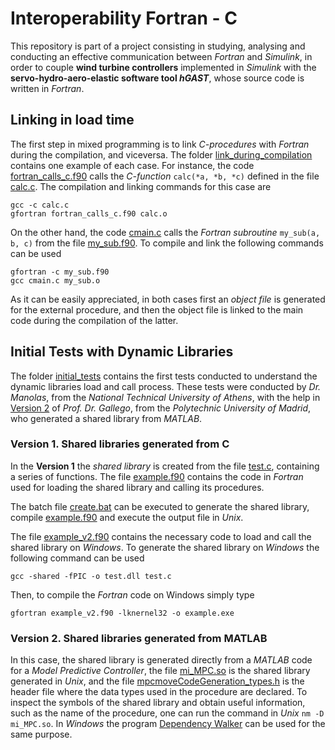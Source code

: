 # Interoperability Fortran - C

This repository is part of a project consisting in studying, analysing and conducting an effective communication between *Fortran* and *Simulink*, in order to couple **wind turbine controllers** implemented in *Simulink* with the **servo-hydro-aero-elastic software tool _hGAST_**, whose source code is written in *Fortran*. 

## Linking in load time

The first step in mixed programming is to link *C-procedures* with *Fortran* during the compilation, and viceversa. The folder [link_during_compilation](./link_during_compilation) contains one example of each case. For instance, the code [fortran_calls_c.f90](./link_during_compilation/fortran_calls_c.f90) calls the *C-function* `calc(*a, *b, *c)` defined in the file [calc.c](./link_during_compilation/calc.c). The compilation and linking commands for this case are
```
gcc -c calc.c
gfortran fortran_calls_c.f90 calc.o
```

On the other hand, the code [cmain.c](./link_during_compilation/cmain.c) calls the *Fortran subroutine* `my_sub(a, b, c)` from the file [my_sub.f90](./link_during_compilation/my_sub.f90). To compile and link the following commands can be used
```
gfortran -c my_sub.f90
gcc cmain.c my_sub.o
```

As it can be easily appreciated, in both cases first an *object file* is generated for the external procedure, and then the object file is linked to the main code during the compilation of the latter.

## Initial Tests with Dynamic Libraries

The folder [initial_tests](./initial_tests) contains the first tests conducted to understand the dynamic libraries load and call process. These tests were conducted by *Dr. Manolas*, from the *National Technical University of Athens*, with the help in [Version 2](https://github.com/carlospmo/InteroperabilityFortranC/blob/main/README.md#version-2) of *Prof. Dr. Gallego*, from the *Polytechnic University of Madrid*, who generated a shared library from *MATLAB*.

### Version 1. Shared libraries generated from C

In the **Version 1** the *shared library* is created from the file [test.c](./initial_tests/version1/test.c), containing a series of functions. The file [example.f90](./initial_tests/version1/example.f90) contains the code in *Fortran* used for loading the shared library and calling its procedures.

The batch file [create.bat](./initial_tests/version1/create.bat) can be executed to generate the shared library, compile [example.f90](./initial_tests/version1/example.f90) and execute the output file in *Unix*.

The file [example_v2.f90](./initial_tests/version1/example_v2.f90) contains the necessary code to load and call the shared library on *Windows*. To generate the shared library on *Windows* the following command can be used
```
gcc -shared -fPIC -o test.dll test.c
```

Then, to compile the *Fortran* code on Windows simply type
```
gfortran example_v2.f90 -lknernel32 -o example.exe
```

### Version 2. Shared libraries generated from MATLAB

In this case, the shared library is generated directly from a *MATLAB* code for a *Model Predictive Controller*, the file [mi_MPC.so](./initial_tests/version2/mi_MPC.so) is the shared library generated in *Unix*, and the file [mpcmoveCodeGeneration_types.h](./initial_tests/version2/mpcmoveCodeGeneration_types.h) is the header file where the data types used in the procedure are declared. To inspect the symbols of the shared library and obtain useful information, such as the name of the procedure, one can run the command in *Unix* `nm -D mi_MPC.so`. In *Windows* the program [Dependency Walker](https://www.dependencywalker.com/) can be used for the same purpose.
